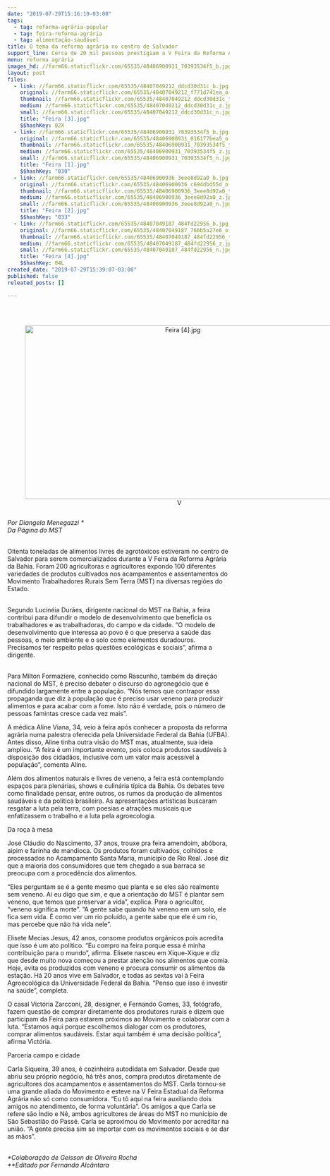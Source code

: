```yaml
---
date: "2019-07-29T15:16:19-03:00"
tags:
  - tag: reforma-agrária-popular
  - tag: feira-reforma-agrária
  - tag: alimentação-saudável
title: O tema da reforma agrária no centro de Salvador
support_line: Cerca de 20 mil pessoas prestigiam a V Feira da Reforma Agrária na capital baiana
menu: reforma agrária
images_hd: //farm66.staticflickr.com/65535/48406900931_70393534f5_b.jpg
layout: post
files:
  - link: //farm66.staticflickr.com/65535/48407049212_ddcd30d31c_b.jpg
    original: //farm66.staticflickr.com/65535/48407049212_f771d741ea_o.jpg
    thumbnail: //farm66.staticflickr.com/65535/48407049212_ddcd30d31c_t.jpg
    medium: //farm66.staticflickr.com/65535/48407049212_ddcd30d31c_z.jpg
    small: //farm66.staticflickr.com/65535/48407049212_ddcd30d31c_n.jpg
    title: "Feira [3].jpg"
    $$hashKey: 02X
  - link: //farm66.staticflickr.com/65535/48406900931_70393534f5_b.jpg
    original: //farm66.staticflickr.com/65535/48406900931_016177bea5_o.jpg
    thumbnail: //farm66.staticflickr.com/65535/48406900931_70393534f5_t.jpg
    medium: //farm66.staticflickr.com/65535/48406900931_70393534f5_z.jpg
    small: //farm66.staticflickr.com/65535/48406900931_70393534f5_n.jpg
    title: "Feira [1].jpg"
    $$hashKey: "030"
  - link: //farm66.staticflickr.com/65535/48406900936_3eee8d92a0_b.jpg
    original: //farm66.staticflickr.com/65535/48406900936_c694dbd55d_o.jpg
    thumbnail: //farm66.staticflickr.com/65535/48406900936_3eee8d92a0_t.jpg
    medium: //farm66.staticflickr.com/65535/48406900936_3eee8d92a0_z.jpg
    small: //farm66.staticflickr.com/65535/48406900936_3eee8d92a0_n.jpg
    title: "Feira [2].jpg"
    $$hashKey: "033"
  - link: //farm66.staticflickr.com/65535/48407049187_484fd22956_b.jpg
    original: //farm66.staticflickr.com/65535/48407049187_766b5a27e6_o.jpg
    thumbnail: //farm66.staticflickr.com/65535/48407049187_484fd22956_t.jpg
    medium: //farm66.staticflickr.com/65535/48407049187_484fd22956_z.jpg
    small: //farm66.staticflickr.com/65535/48407049187_484fd22956_n.jpg
    title: "Feira [4].jpg"
    $$hashKey: 04L
created_date: "2019-07-29T15:39:07-03:00"
published: false
releated_posts: []

---
```

<p>&nbsp;</p>

<div style="text-align:center">
<figure class="image" style="display:inline-block"><img alt="Feira [4].jpg" height="394" src="//farm66.staticflickr.com/65535/48407049187_484fd22956_b.jpg" width="700" />
<figcaption>V</figcaption>
</figure>
</div>

<p><em>Por Diangela Menegazzi *<br />
Da P&aacute;gina do MST</em><br />
&nbsp;</p>

<p>Oitenta toneladas de alimentos livres de agrot&oacute;xicos estiveram no centro de Salvador para serem comercializados durante a V Feira da Reforma Agr&aacute;ria da Bahia. Foram 200 agricultoras e agricultores expondo 100 diferentes variedades de produtos cultivados nos acampamentos e assentamentos do Movimento Trabalhadores Rurais Sem Terra (MST) na diversas regi&otilde;es do Estado.&nbsp;</p>

<p><br />
Segundo Lucin&eacute;ia Dur&atilde;es, dirigente nacional do MST na Bahia, a feira contribui para difundir o modelo de desenvolvimento que beneficia os trabalhadores e as trabalhadoras, do campo e da cidade. &ldquo;O modelo de desenvolvimento que interessa ao povo &eacute; o que preserva a sa&uacute;de das pessoas, o meio ambiente e o solo como elementos duradouros. Precisamos ter respeito pelas quest&otilde;es ecol&oacute;gicas e sociais&rdquo;, afirma a dirigente.</p>

<p><br />
Para Milton Formaziere, conhecido como Rascunho, tamb&eacute;m da dire&ccedil;&atilde;o nacional do MST, &eacute; preciso debater o discurso do agroneg&oacute;cio que &eacute; difundido largamente entre a popula&ccedil;&atilde;o. &ldquo;N&oacute;s temos que contrapor essa propaganda que diz &agrave; popula&ccedil;&atilde;o que &eacute; preciso usar veneno para produzir alimentos e para acabar com a fome. Isto n&atilde;o &eacute; verdade, pois o n&uacute;mero de pessoas famintas cresce cada vez mais&rdquo;.</p>

<p>A m&eacute;dica Aline Viana, 34, veio &agrave; feira ap&oacute;s conhecer a proposta da reforma agr&aacute;ria numa palestra oferecida pela Universidade Federal da Bahia (UFBA). Antes disso, Aline tinha outra vis&atilde;o do MST mas, atualmente, sua ideia ampliou. &ldquo;A feira &eacute; um importante evento, pois coloca produtos saud&aacute;veis &agrave; disposi&ccedil;&atilde;o dos cidad&atilde;os, inclusive com um valor mais acess&iacute;vel &agrave; popula&ccedil;&atilde;o&rdquo;, comenta Aline.&nbsp;</p>

<p>Al&eacute;m dos alimentos naturais e livres de veneno, a feira est&aacute; contemplando espa&ccedil;os para plen&aacute;rias, shows e culin&aacute;ria t&iacute;pica da Bahia. Os debates teve como finalidade pensar, entre outros, os rumos da produ&ccedil;&atilde;o de alimentos saud&aacute;veis e da politica brasileira. As apresenta&ccedil;&otilde;es art&iacute;sticas buscaram resgatar a luta pela terra, com poesias e atra&ccedil;&otilde;es musicais que enfatizassem o trabalho e a luta pela agroecologia.</p>

<p>Da ro&ccedil;a &agrave; mesa</p>

<p>Jos&eacute; Cl&aacute;udio do Nascimento, 37 anos, trouxe pra feira amendoim, ab&oacute;bora, aipim e farinha de mandioca. Os produtos foram cultivados, colhidos e processados no Acampamento Santa Maria, munic&iacute;pio de Rio Real. Jos&eacute; diz que a maioria dos consumidores que tem chegado a sua barraca se preocupa com a proced&ecirc;ncia dos alimentos.&nbsp;</p>

<p>&ldquo;Eles perguntam se &eacute; a gente mesmo que planta e se eles s&atilde;o realmente sem veneno. A&iacute; eu digo que sim, e que a orienta&ccedil;&atilde;o do MST &eacute; plantar sem veneno, que temos que preservar a vida&rdquo;, explica. Para o agricultor, &ldquo;veneno significa morte&rdquo;. &ldquo;A gente sabe quando h&aacute; veneno em um solo, ele fica sem vida. &Eacute; como ver um rio polu&iacute;do, a gente sabe que ele &eacute; um rio, mas percebe que n&atilde;o h&aacute; vida nele&rdquo;.&nbsp;</p>

<p>Elisete Mecias Jesus, 42 anos, consome produtos org&acirc;nicos pois acredita que isso &eacute; um ato pol&iacute;tico. &ldquo;Eu compro na feira porque essa &eacute; minha contribui&ccedil;&atilde;o para o mundo&rdquo;, afirma. Elisete nasceu em Xique-Xique e diz que desde muito nova come&ccedil;ou a prestar aten&ccedil;&atilde;o nos alimentos que comia. Hoje, evita os produzidos com veneno e procura consumir os alimentos da esta&ccedil;&atilde;o. H&aacute; 20 anos vive em Salvador, e todas as sextas vai &agrave; Feira Agroecol&oacute;gica da Universidade Federal da Bahia. &ldquo;Penso que isso &eacute; investir na sa&uacute;de&rdquo;, completa.&nbsp;</p>

<p>O casal Vict&oacute;ria Zarcconi, 28, designer, e Fernando Gomes, 33, fot&oacute;grafo, fazem quest&atilde;o de comprar diretamente dos produtores rurais e dizem que participam da Feira para estarem pr&oacute;ximos ao Movimento e colaborar com a luta. &ldquo;Estamos aqui porque escolhemos dialogar com os produtores, comprar alimentos saud&aacute;veis. Estar aqui tamb&eacute;m &eacute; uma decis&atilde;o pol&iacute;tica&rdquo;, afirma Vict&oacute;ria.</p>

<p>Parceria campo e cidade</p>

<p>Carla Siqueira, 39 anos, &eacute; cozinheira autodidata em Salvador. Desde que abriu seu pr&oacute;prio neg&oacute;cio, h&aacute; tr&ecirc;s anos, compra produtos diretamente de agricultores dos acampamentos e assentamentos do MST. Carla tornou-se uma grande aliada do Movimento e esteve na V Feira Estadual da Reforma Agr&aacute;ria n&atilde;o s&oacute; como consumidora. &ldquo;Eu t&ocirc; aqui na feira auxiliando dois amigos no atendimento, de forma volunt&aacute;ria&rdquo;. Os amigos a que Carla se refere s&atilde;o &Iacute;ndio e N&ecirc;, ambos agricultores de &aacute;reas do MST no munic&iacute;pio de S&atilde;o Sebasti&atilde;o do Pass&eacute;. Carla se aproximou do Movimento por acreditar na uni&atilde;o. &ldquo;A gente precisa sim se importar com os movimentos sociais e se dar as m&atilde;os&rdquo;.&nbsp;<br />
&nbsp;</p>

<p><em>*Colabora&ccedil;&atilde;o de Geisson de Oliveira Rocha<br />
**Editado por Fernanda Alc&acirc;ntara</em></p>

